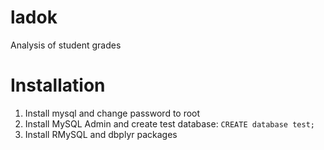 # ladok

Analysis of student grades

# Installation

1. Install mysql and change password to root
1. Install MySQL Admin and create test database: `CREATE database test;`
1. Install RMySQL and dbplyr packages
